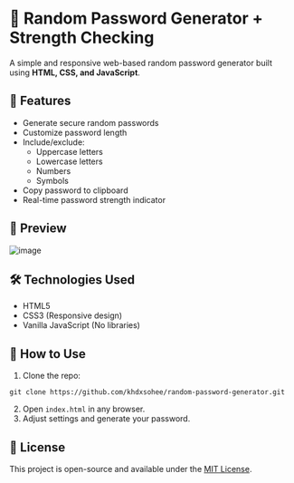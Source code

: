 # 🔐 Random Password Generator + Strength Checking

A simple and responsive web-based random password generator built using **HTML, CSS, and JavaScript**.

## 🚀 Features

- Generate secure random passwords
- Customize password length
- Include/exclude:
  - Uppercase letters
  - Lowercase letters
  - Numbers
  - Symbols
- Copy password to clipboard
- Real-time password strength indicator

## 📸 Preview

![image](https://github.com/user-attachments/assets/e0a97bb6-d5e6-4ebf-b573-c3655431039f)


## 🛠️ Technologies Used

- HTML5
- CSS3 (Responsive design)
- Vanilla JavaScript (No libraries)

## 📂 How to Use

1. Clone the repo:
```
git clone https://github.com/khdxsohee/random-password-generator.git
```

2. Open `index.html` in any browser.
3. Adjust settings and generate your password.

## 📄 License

This project is open-source and available under the [MIT License](https://github.com/khdxsohee/random-password-generator/blob/main/LICENSE).
